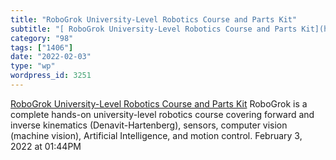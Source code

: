 ```yaml
---
title: "RoboGrok University-Level Robotics Course and Parts Kit"
subtitle: "[ RoboGrok University-Level Robotics Course and Parts Kit](http://robogrok.com/)"
category: "98"
tags: ["1406"]
date: "2022-02-03"
type: "wp"
wordpress_id: 3251
---
```

[ RoboGrok University-Level Robotics Course and Parts Kit](http://robogrok.com/)
 RoboGrok is a complete hands-on university-level robotics course covering forward and inverse kinematics (Denavit-Hartenberg), sensors, computer vision (machine vision), Artificial Intelligence, and motion control.
February 3, 2022 at 01:44PM